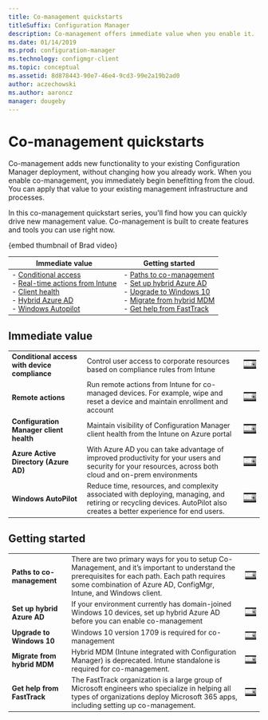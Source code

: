 ```yaml
---
title: Co-management quickstarts
titleSuffix: Configuration Manager
description: Co-management offers immediate value when you enable it.
ms.date: 01/14/2019
ms.prod: configuration-manager
ms.technology: configmgr-client
ms.topic: conceptual
ms.assetid: 8d878443-90e7-46e4-9cd3-99e2a19b2ad0
author: aczechowski
ms.author: aaroncz
manager: dougeby
---
```


# Co-management quickstarts


Co-management adds new functionality to your existing Configuration Manager deployment, without changing how you already work. When you enable co-management, you immediately begin benefitting from the cloud. You can apply that value to your existing management infrastructure and processes. 

In this co-management quickstart series, you'll find how you can quickly drive new management value. Co-management is built to create features and tools you can use right now.

{embed thumbnail of Brad video}

| Immediate value | Getting started |
|-----------------|-----------------|
| - [Conditional access](#bkmk_ca)<br> - [Real-time actions from Intune](#bkmk_real-time)<br> - [Client health](#bkmk_client-health)<br> - [Hybrid Azure AD](#bkmk_hybrid-aad)<br> - [Windows Autopilot](#bkmk_autopilot) | - [Paths to co-management](#bkmk_paths)<br> - [Set up hybrid Azure AD](#bkmk_setup-hybrid-aad)<br> - [Upgrade to Windows 10](#bkmk_upgrade-win10)<br> - [Migrate from hybrid MDM](#bkmk_migrate-hybrid-mdm)<br> - [Get help from FastTrack](#bkmk_fasttrack) | 



## Immediate value

| | | |
|-|-|-|
| <a name="bkmk_ca"></a>**Conditional access with device compliance** | Control user access to corporate resources based on compliance rules from Intune | [![Thumbnail of conditional access video](media/thumbnail-hybrid-aad.jpg)](/sccm/comanage/quickstart-conditional-access) |
| <a name="bkmk_real-time"></a>**Remote actions** | Run remote actions from Intune for co-managed devices. For example, wipe and reset a device and maintain enrollment and account | [![Thumbnail of real-time actions video](media/thumbnail-hybrid-aad.jpg)](/sccm/comanage/quickstart-real-time-actions) |
| <a name="bkmk_client-health"></a>**Configuration Manager client health** | Maintain visibility of Configuration Manager client health from the Intune on Azure portal | [![Thumbnail of client health video](media/thumbnail-hybrid-aad.jpg)](/sccm/comanage/quickstart-client-health) |
| <a name="bkmk_hybrid-aad"></a>**Azure Active Directory (Azure AD)** | With Azure AD you can take advantage of improved productivity for your users and security for your resources, across both cloud and on-prem environments | [![Thumbnail of hybrid Azure AD video](media/thumbnail-hybrid-aad.jpg)](/sccm/comanage/quickstart-hybrid-aad) |
| <a name="bkmk_autopilot"></a>**Windows AutoPilot** | Reduce time, resources, and complexity associated with deploying, managing, and retiring or recycling devices. AutoPilot also creates a better experience for end users. | [![Thumbnail of Windows AutoPilot video](media/thumbnail-hybrid-aad.jpg)](/sccm/comanage/quickstart-autopilot) |



## Getting started

| | | |
|-|-|-|
| <a name="bkmk_paths"></a>**Paths to co-management** | There are two primary ways for you to setup Co-Management, and it’s important to understand the prerequisites for each path.  Each path requires some combination of Azure AD, ConfigMgr, Intune, and Windows client. | [![Thumbnail of conditional access video](media/thumbnail-hybrid-aad.jpg)](/sccm/comanage/quickstart-paths) |
| <a name="bkmk_setup-hybrid-aad"></a>**Set up hybrid Azure AD** | If your environment currently has domain-joined Windows 10 devices, set up hybrid Azure AD before you can enable co-management | [![Thumbnail of conditional access video](media/thumbnail-hybrid-aad.jpg)](/sccm/comanage/quickstart-setup-hybrid-aad) |
| <a name="bkmk_upgrade-win10"></a>**Upgrade to Windows 10** | Windows 10 version 1709 is required for co-management | [![Thumbnail of conditional access video](media/thumbnail-hybrid-aad.jpg)](/sccm/comanage/quickstart-upgrade-win10) |
| <a name="bkmk_migrate-hybrid-mdm"></a>**Migrate from hybrid MDM** | Hybrid MDM (Intune integrated with Configuration Manager) is deprecated. Intune standalone is required for co-management. | [![Thumbnail of conditional access video](media/thumbnail-hybrid-aad.jpg)](/sccm/comanage/quickstart-migrate-hybrid-mdm) |
| <a name="bkmk_fasttrack"></a>**Get help from FastTrack** | The FastTrack organization is a large group of Microsoft engineers who specialize in helping all types of organizations deploy Microsoft 365 apps, including setting up co-management. | [![Thumbnail of conditional access video](media/thumbnail-hybrid-aad.jpg)](/sccm/comanage/quickstart-fasttrack) |

